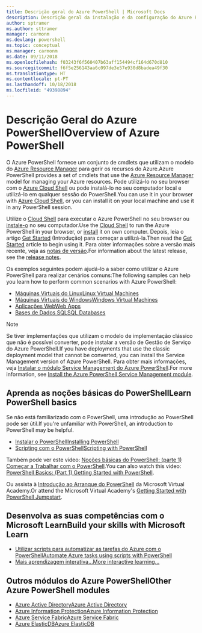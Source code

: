 ```yaml
---
title: Descrição geral do Azure PowerShell | Microsoft Docs
description: Descrição geral da instalação e da configuração do Azure PowerShell.
author: sptramer
ms.author: sttramer
manager: carmonm
ms.devlang: powershell
ms.topic: conceptual
ms.manager: carmonm
ms.date: 09/11/2018
ms.openlocfilehash: f03243f6f560407b63aff154494cf164d670d810
ms.sourcegitcommit: f6f5e256143aa6c097de3e57e930d8badea49f30
ms.translationtype: HT
ms.contentlocale: pt-PT
ms.lasthandoff: 10/18/2018
ms.locfileid: "49398894"
---
```

# <a name="overview-of-azure-powershell"></a><span data-ttu-id="eb8ce-103">Descrição Geral do Azure PowerShell</span><span class="sxs-lookup"><span data-stu-id="eb8ce-103">Overview of Azure PowerShell</span></span>

<span data-ttu-id="eb8ce-104">O Azure PowerShell fornece um conjunto de cmdlets que utilizam o modelo do [Azure Resource Manager](/azure/azure-resource-manager/resource-group-overview) para gerir os recursos do Azure.</span><span class="sxs-lookup"><span data-stu-id="eb8ce-104">Azure PowerShell provides a set of cmdlets that use the [Azure Resource Manager](/azure/azure-resource-manager/resource-group-overview) model for managing your Azure resources.</span></span> <span data-ttu-id="eb8ce-105">Pode utilizá-lo no seu browser com o [Azure Cloud Shell](/azure/cloud-shell/overview) ou pode instalá-lo no seu computador local e utilizá-lo em qualquer sessão do PowerShell.</span><span class="sxs-lookup"><span data-stu-id="eb8ce-105">You can use it in your browser with [Azure Cloud Shell](/azure/cloud-shell/overview), or you can install it on your local machine and use it in any PowerShell session.</span></span>

<span data-ttu-id="eb8ce-106">Utilize o [Cloud Shell](/azure/cloud-shell/overview) para executar o Azure PowerShell no seu browser ou [instale-o](install-azurerm-ps.md) no seu computador.</span><span class="sxs-lookup"><span data-stu-id="eb8ce-106">Use the [Cloud Shell](/azure/cloud-shell/overview) to run the Azure PowerShell in your browser, or [install](install-azurerm-ps.md) it on own computer.</span></span> <span data-ttu-id="eb8ce-107">Depois, leia o artigo [Get Started](get-started-azureps.md) (Introdução) para começar a utilizá-la.</span><span class="sxs-lookup"><span data-stu-id="eb8ce-107">Then read the [Get Started](get-started-azureps.md) article to begin using it.</span></span> <span data-ttu-id="eb8ce-108">Para obter informações sobre a versão mais recente, veja as [notas de versão](release-notes-azureps.md).</span><span class="sxs-lookup"><span data-stu-id="eb8ce-108">For information about the latest release, see the [release notes](release-notes-azureps.md).</span></span>

<span data-ttu-id="eb8ce-109">Os exemplos seguintes podem ajudá-lo a saber como utilizar o Azure PowerShell para realizar cenários comuns:</span><span class="sxs-lookup"><span data-stu-id="eb8ce-109">The following samples can help you learn how to perform common scenarios with Azure PowerShell:</span></span>

* [<span data-ttu-id="eb8ce-110">Máquinas Virtuais do Linux</span><span class="sxs-lookup"><span data-stu-id="eb8ce-110">Linux Virtual Machines</span></span>](/azure/virtual-machines/virtual-machines-linux-powershell-samples?toc=/powershell/azure/toc.json)
* [<span data-ttu-id="eb8ce-111">Máquinas Virtuais do Windows</span><span class="sxs-lookup"><span data-stu-id="eb8ce-111">Windows Virtual Machines</span></span>](/azure/virtual-machines/virtual-machines-windows-powershell-samples?toc=/powershell/azure/toc.json)
* [<span data-ttu-id="eb8ce-112">Aplicações Web</span><span class="sxs-lookup"><span data-stu-id="eb8ce-112">Web Apps</span></span>](/azure/app-service-web/app-service-powershell-samples?toc=/powershell/azure/toc.json)
* [<span data-ttu-id="eb8ce-113">Bases de Dados SQL</span><span class="sxs-lookup"><span data-stu-id="eb8ce-113">SQL Databases</span></span>](/azure/sql-database/sql-database-powershell-samples?toc=/powershell/azure/toc.json)

> [!NOTE]
> <span data-ttu-id="eb8ce-114">Se tiver implementações que utilizam o modelo de implementação clássico que não é possível converter, pode instalar a versão de Gestão de Serviço do Azure PowerShell.</span><span class="sxs-lookup"><span data-stu-id="eb8ce-114">If you have deployments that use the classic deployment model that cannot be converted, you can install the Service Management version of Azure PowerShell.</span></span> <span data-ttu-id="eb8ce-115">Para obter mais informações, veja [Instalar o módulo Service Management do Azure PowerShell](/powershell/azure/servicemanagement/install-azure-ps).</span><span class="sxs-lookup"><span data-stu-id="eb8ce-115">For more information, see [Install the Azure PowerShell Service Management module](/powershell/azure/servicemanagement/install-azure-ps).</span></span>

## <a name="learn-powershell-basics"></a><span data-ttu-id="eb8ce-116">Aprenda as noções básicas do PowerShell</span><span class="sxs-lookup"><span data-stu-id="eb8ce-116">Learn PowerShell basics</span></span>

<span data-ttu-id="eb8ce-117">Se não está familiarizado com o PowerShell, uma introdução ao PowerShell pode ser útil.</span><span class="sxs-lookup"><span data-stu-id="eb8ce-117">If you're unfamiliar with PowerShell, an introduction to PowerShell may be helpful.</span></span>

* [<span data-ttu-id="eb8ce-118">Instalar o PowerShell</span><span class="sxs-lookup"><span data-stu-id="eb8ce-118">Installing PowerShell</span></span>](/powershell/scripting/setup/installing-windows-powershell)
* [<span data-ttu-id="eb8ce-119">Scripting com o PowerShell</span><span class="sxs-lookup"><span data-stu-id="eb8ce-119">Scripting with PowerShell</span></span>](/powershell/scripting/powershell-scripting)

<span data-ttu-id="eb8ce-120">Também pode ver este vídeo: [Noções básicas do PowerShell: (parte 1) Começar a Trabalhar com o PowerShell](https://channel9.msdn.com/Blogs/Taste-of-Premier/PowerShellBasicsPart1).</span><span class="sxs-lookup"><span data-stu-id="eb8ce-120">You can also watch this video: [PowerShell Basics: (Part 1) Getting Started with PowerShell](https://channel9.msdn.com/Blogs/Taste-of-Premier/PowerShellBasicsPart1).</span></span>

<span data-ttu-id="eb8ce-121">Ou assista à [Introdução ao Arranque do PowerShell](https://mva.microsoft.com/liveevents/powershell-jumpstart) da Microsoft Virtual Academy.</span><span class="sxs-lookup"><span data-stu-id="eb8ce-121">Or attend the Microsoft Virtual Academy's [Getting Started with PowerShell Jumpstart](https://mva.microsoft.com/liveevents/powershell-jumpstart).</span></span>

## <a name="build-your-skills-with-microsoft-learn"></a><span data-ttu-id="eb8ce-122">Desenvolva as suas competências com o Microsoft Learn</span><span class="sxs-lookup"><span data-stu-id="eb8ce-122">Build your skills with Microsoft Learn</span></span>

- [<span data-ttu-id="eb8ce-123">Utilizar scripts para automatizar as tarefas do Azure com o PowerShell</span><span class="sxs-lookup"><span data-stu-id="eb8ce-123">Automate Azure tasks using scripts with PowerShell</span></span>](/learn/modules/automate-azure-tasks-with-powershell/)
- [<span data-ttu-id="eb8ce-124">Mais aprendizagem interativa...</span><span class="sxs-lookup"><span data-stu-id="eb8ce-124">More interactive learning...</span></span>](/learn/browse/?term=powershell)

## <a name="other-azure-powershell-modules"></a><span data-ttu-id="eb8ce-125">Outros módulos do Azure PowerShell</span><span class="sxs-lookup"><span data-stu-id="eb8ce-125">Other Azure PowerShell modules</span></span>

* [<span data-ttu-id="eb8ce-126">Azure Active Directory</span><span class="sxs-lookup"><span data-stu-id="eb8ce-126">Azure Active Directory</span></span>](/powershell/azure/active-directory/)
* [<span data-ttu-id="eb8ce-127">Azure Information Protection</span><span class="sxs-lookup"><span data-stu-id="eb8ce-127">Azure Information Protection</span></span>](/powershell/azure/aip/)
* [<span data-ttu-id="eb8ce-128">Azure Service Fabric</span><span class="sxs-lookup"><span data-stu-id="eb8ce-128">Azure Service Fabric</span></span>](/powershell/azure/service-fabric/)
* [<span data-ttu-id="eb8ce-129">Azure ElasticDB</span><span class="sxs-lookup"><span data-stu-id="eb8ce-129">Azure ElasticDB</span></span>](/powershell/azure/elasticdbjobs/)
